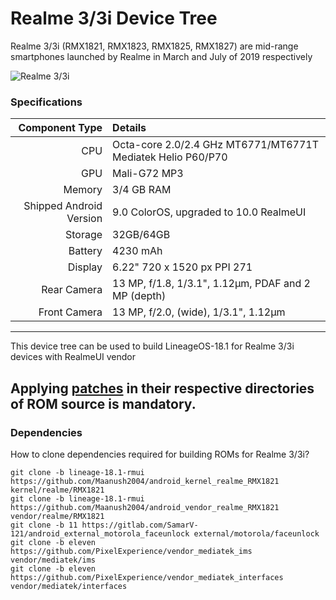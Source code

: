 # Realme 3/3i Device Tree
Realme 3/3i (RMX1821, RMX1823, RMX1825, RMX1827) are mid-range smartphones launched by Realme in March and July of 2019 respectively

![Realme 3/3i](https://fdn2.gsmarena.com/vv/bigpic/realme-3.jpg "Realme 3/3i")

### Specifications

Component Type | Details
-------:|:-------------------------
CPU     | Octa-core 2.0/2.4 GHz MT6771/MT6771T Mediatek Helio P60/P70
GPU     | Mali-G72 MP3
Memory  | 3/4 GB RAM
Shipped Android Version | 9.0 ColorOS, upgraded to 10.0 RealmeUI
Storage | 32GB/64GB
Battery | 4230 mAh
Display | 6.22" 720 x 1520 px PPI 271
Rear Camera | 13 MP, f/1.8, 1/3.1", 1.12µm, PDAF and 2 MP (depth)
Front Camera | 13 MP, f/2.0, (wide), 1/3.1", 1.12µm

---

This device tree can be used to build LineageOS-18.1 for Realme 3/3i devices with RealmeUI vendor

## Applying [patches](https://github.com/Maanush2004/android_device_realme_RMX1821/tree/lineage-18.1-rmui/patches) in their respective directories of ROM source is mandatory.


### Dependencies
How to clone dependencies required for building ROMs for Realme 3/3i?
```
git clone -b lineage-18.1-rmui https://github.com/Maanush2004/android_kernel_realme_RMX1821 kernel/realme/RMX1821
git clone -b lineage-18.1-rmui https://github.com/Maanush2004/android_vendor_realme_RMX1821 vendor/realme/RMX1821
git clone -b 11 https://gitlab.com/SamarV-121/android_external_motorola_faceunlock external/motorola/faceunlock
git clone -b eleven https://github.com/PixelExperience/vendor_mediatek_ims vendor/mediatek/ims
git clone -b eleven https://github.com/PixelExperience/vendor_mediatek_interfaces vendor/mediatek/interfaces
```

